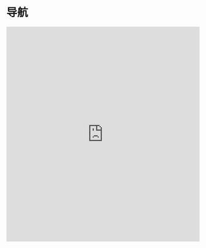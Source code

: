 # 导航

<iframe width="100%" height="560" src="http://www.easybui.com/demo/source.html?url=pages/ui/nav&code=full,result" allowfullscreen="allowfullscreen" frameborder="0"></iframe>

